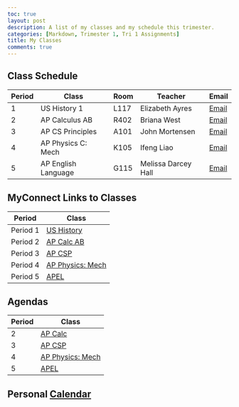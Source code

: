 ```yaml
---
toc: true
layout: post
description: A list of my classes and my schedule this trimester.
categories: [Markdown, Trimester 1, Tri 1 Assignments]
title: My Classes
comments: true
---
```


## Class Schedule

| Period | Class | Room | Teacher | Email |
|-|-|-|-|-|
| 1 | US History 1 | L117 | Elizabeth Ayres | [Email](mailto:%22undefined%22%20%3Ceayres@powayusd.com%3E?subject=RE:%20David%20K.%20Vasilev,%20Course%20US%20HISTORY%201,%20period%201) |
| 2 | AP Calculus AB | R402 | Briana West | [Email](mailto:%22undefined%22%20%3Cbwest@powayusd.com%3E?subject=RE:%20David%20K.%20Vasilev,%20Course%20AP%20CALCULUS%20AB%20(1),%20period%202) |
| 3 | AP CS Principles | A101 | John Mortensen | [Email](mailto:%22undefined%22%20%3Cjmortensen@powayusd.com%3E?subject=RE:%20David%20K.%20Vasilev,%20Course%20AP%20CS%20PRINCIPLES%20(1),%20period%203) |
| 4 | AP Physics C: Mech | K105 | Ifeng Liao | [Email](mailto:%22undefined%22%20%3Cfliao@powayusd.com%3E?subject=RE:%20David%20K.%20Vasilev,%20Course%20AP%20PHYS/C:MECH(1),%20period%204) |
| 5 | AP English Language | G115 | Melissa Darcey Hall | [Email](mailto:%22undefined%22%20%3Cmdarceyhall@powayusd.com%3E?subject=RE:%20David%20K.%20Vasilev,%20Course%20AP%20ENGLISH%20LANG(1),%20period%205) |

## MyConnect Links to Classes

| Period | Class |
|-|-|
| Period 1 | [US History](https://poway.instructure.com/courses/126559) |
| Period 2 | [AP Calc AB](https://poway.instructure.com/courses/126748) |
| Period 3 | [AP CSP](https://poway.instructure.com/courses/127268) |
| Period 4 | [AP Physics: Mech](https://poway.instructure.com/courses/126256) |
| Period 5 | [APEL](https://poway.instructure.com/courses/127001) |

## Agendas

| Period | Class |
|-|-|
| 2 | [AP Calc](https://docs.google.com/document/d/1IMstRWB8YTo9lxEyXocxnuP02BepImgJmoLbTP9b2NY/edit) |
| 3 | [AP CSP](https://nighthawkcoders.github.io/APCSP/schedule) |
| 4 | [AP Physics: Mech](https://poway.instructure.com/courses/126256) |
| 5 | [APEL](https://poway.instructure.com/courses/127001/modules) |

## Personal [Calendar](https://www.icloud.com/calendar/)